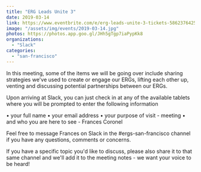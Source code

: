 ```yaml
---
title: "ERG Leads Unite 3"
date: 2019-03-14
link: https://www.eventbrite.com/e/erg-leads-unite-3-tickets-58623764257#
image: "/assets/img/events/2019-03-14.jpg"
photos: https://photos.app.goo.gl/JHh5gTgp7iaPypKk8
organizations:
  - "Slack"
categories:
  - "san-francisco"
---
```


In this meeting, some of the items we will be going over include sharing strategies we've used to create or engage our ERGs, lifting each other up, venting and discussing potential partnerships between our ERGs.

Upon arriving at Slack, you can just check in at any of the available tablets where you will be prompted to enter the following information

• your full name
• your email address
• your purpose of visit - meeting
• and who you are here to see - Frances Coronel

Feel free to message Frances on Slack in the #ergs-san-francisco channel if you have any questions, comments or concerns.

If you have a specific topic you'd like to discuss, please also share it to that same channel and we'll add it to the meeting notes - we want your voice to be heard!
